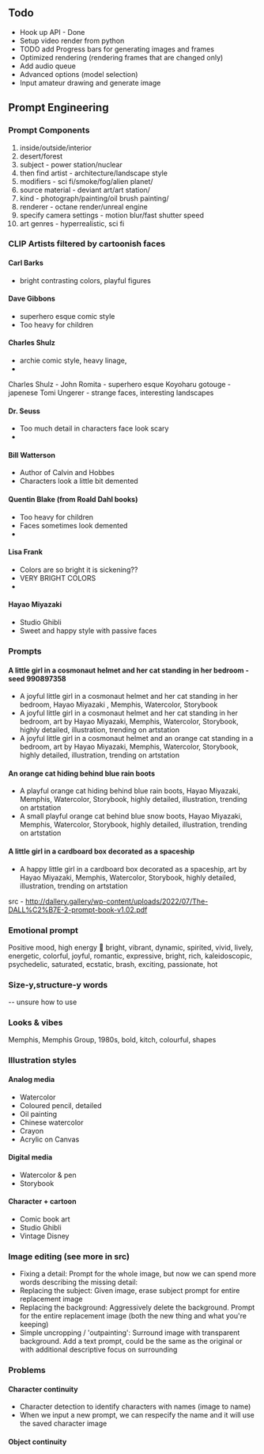 ## Todo
 - Hook up API - Done
 - Setup video render from python 
 - TODO add Progress bars for generating images and frames
 - Optimized rendering (rendering frames that are changed only)
 - Add audio queue
 - Advanced options (model selection)
 - Input amateur drawing and generate image



## Prompt Engineering
### Prompt Components
1. inside/outside/interior
2. desert/forest
3. subject - power station/nuclear 
4. then find artist - architecture/landscape style
5. modifiers - sci fi/smoke/fog/alien planet/
6. source material - deviant art/art station/
7. kind - photograph/painting/oil brush painting/
8. renderer - octane render/unreal engine
9. specify camera settings - motion blur/fast shutter speed
10. art genres - hyperrealistic, sci fi



### CLIP Artists filtered by cartoonish faces
#### Carl Barks
 - bright contrasting colors, playful figures


#### Dave Gibbons 
 - superhero esque comic style
 - Too heavy for children

#### Charles Shulz
 - archie comic style, heavy linage, 
 - 
Charles Shulz - 
John Romita - superhero esque
Koyoharu gotouge - japenese
Tomi Ungerer - strange faces, interesting landscapes 

#### Dr. Seuss
 - Too much detail in characters face look scary
 - 
#### Bill Watterson
 - Author of Calvin and Hobbes
 - Characters look a little bit demented
 
#### Quentin Blake (from Roald Dahl books)
 - Too heavy for children
 - Faces sometimes look demented
 - 
#### Lisa Frank 
 - Colors are so bright it is sickening??
 - VERY BRIGHT COLORS
 - 
#### Hayao Miyazaki 
 - Studio Ghibli
 - Sweet and happy style with passive faces


### Prompts
#### A little girl in a cosmonaut helmet and her cat standing in her bedroom - seed 990897358
 - A joyful little girl in a cosmonaut helmet and her cat standing in her bedroom, Hayao Miyazaki , Memphis, Watercolor, Storybook
 - A joyful little girl in a cosmonaut helmet and her cat standing in her bedroom, art by Hayao Miyazaki, Memphis, Watercolor, Storybook, highly detailed, illustration, trending on artstation
 - A joyful little girl in a cosmonaut helmet and an orange cat standing in a bedroom, art by Hayao Miyazaki, Memphis, Watercolor, Storybook, highly detailed, illustration, trending on artstation
#### An orange cat hiding behind blue rain boots 
- A playful orange cat hiding behind blue rain boots, Hayao Miyazaki, Memphis, Watercolor, Storybook, highly detailed, illustration, trending on artstation
- A small playful orange cat behind blue snow boots, Hayao Miyazaki, Memphis, Watercolor, Storybook, highly detailed, illustration, trending on artstation
#### A little girl in a cardboard box decorated as a spaceship
 - A happy little girl in a cardboard box decorated as a spaceship, art by Hayao Miyazaki, Memphis, Watercolor, Storybook, highly detailed, illustration, trending on artstation



src - http://dallery.gallery/wp-content/uploads/2022/07/The-DALL%C2%B7E-2-prompt-book-v1.02.pdf
### Emotional prompt
Positive mood, high energy 🤪
bright, vibrant, dynamic, spirited,
vivid, lively, energetic, colorful,
joyful, romantic, expressive,
bright, rich, kaleidoscopic,
psychedelic, saturated, ecstatic,
brash, exciting, passionate, hot

### Size-y,structure-y words
-- unsure how to use

### Looks & vibes
Memphis, Memphis Group, 1980s,
bold, kitch, colourful, shapes

### Illustration styles 
#### Analog media
 - Watercolor
 - Coloured pencil, detailed
 - Oil painting 
 - Chinese watercolor
 - Crayon
 - Acrylic on Canvas 

#### Digital media
 - Watercolor & pen
 - Storybook

#### Character + cartoon
 - Comic book art
 - Studio Ghibli
 - Vintage Disney

### Image editing (see more in src)
 - Fixing a detail: Prompt for the whole image, but now we can spend more words describing the missing detail:
 - Replacing the subject: Given image, erase subject prompt for entire replacement image
 - Replacing the background: Aggressively delete the background. Prompt for the entire replacement image (both the new thing and what you're keeping)
 - Simple uncropping / 'outpainting': Surround image with transparent background. Add a text prompt, could be the same as the original or with additional descriptive focus on surrounding


### Problems
#### Character continuity
 - Character detection to identify characters with names (image to name)
 - When we input a new prompt, we can respecify the name and it will use the saved character image

#### Object continuity


